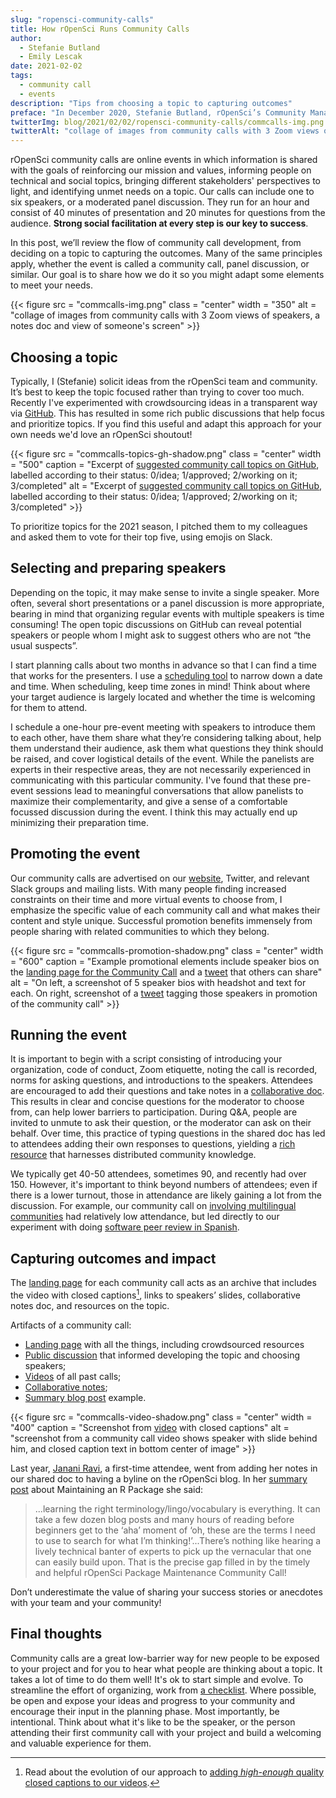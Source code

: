 ```yaml
---
slug: "ropensci-community-calls"
title: How rOpenSci Runs Community Calls
author:
  - Stefanie Butland
  - Emily Lescak
date: 2021-02-02
tags:
  - community call
  - events
description: "Tips from choosing a topic to capturing outcomes"
preface: "In December 2020, Stefanie Butland, rOpenSci’s Community Manager, gave a presentation on community calls for Code for Science & Society Event Fund grantees and fiscally-sponsored project leaders. Emily Lescak, CS&S Event Fund Manager, led the discussion. This post builds on [the summary post](https://eventfund.codeforscience.org/community-call/) from that session."
twitterImg: blog/2021/02/02/ropensci-community-calls/commcalls-img.png
twitterAlt: "collage of images from community calls with 3 Zoom views of speakers, a notes doc and view of someone's screen"
---
```


rOpenSci community calls are online events in which information is shared with the goals of reinforcing our mission and values, informing people on technical and social topics, bringing different stakeholders' perspectives to light, and identifying unmet needs on a topic. 
Our calls can include one to six speakers, or a moderated panel discussion. 
They run for an hour and consist of 40 minutes of presentation and 20 minutes for questions from the audience. 
**Strong social facilitation at every step is our key to success**. 

In this post, we’ll review the flow of community call development, from deciding on a topic to capturing the outcomes. 
Many of the same principles apply, whether the event is called a community call, panel discussion, or similar. 
Our goal is to share how we do it so you might adapt some elements to meet your needs. 

{{< figure src = "commcalls-img.png" class = "center" width = "350" alt = "collage of images from community calls with 3 Zoom views of speakers, a notes doc and view of someone's screen" >}}

## Choosing a topic

Typically, I (Stefanie) solicit ideas from the rOpenSci team and community. 
It’s best to keep the topic focused rather than trying to cover too much. 
Recently I've experimented with crowdsourcing ideas in a transparent way via [GitHub](https://github.com/ropensci-org/community-calls/issues). 
This has resulted in some rich public discussions that help focus and prioritize topics. 
If you find this useful and adapt this approach for your own needs we'd love an rOpenSci shoutout!

{{< figure src = "commcalls-topics-gh-shadow.png" class = "center" width = "500" caption = "Excerpt of [suggested community call topics on GitHub](https://github.com/ropensci-org/community-calls/issues?q=is%3Aissue+is%3Aopen+sort%3Aupdated-desc), labelled according to their status: 0/idea; 1/approved; 2/working on it; 3/completed" alt = "Excerpt of [suggested community call topics on GitHub](https://github.com/ropensci-org/community-calls/issues?q=is%3Aissue+is%3Aopen+sort%3Aupdated-desc), labelled according to their status: 0/idea; 1/approved; 2/working on it; 3/completed" >}}


To prioritize topics for the 2021 season, I pitched them to my colleagues and asked them to vote for their top five, using emojis on Slack.

## Selecting and preparing speakers

Depending on the topic, it may make sense to invite a single speaker. 
More often, several short presentations or a panel discussion is more appropriate, bearing in mind that organizing regular events with multiple speakers is time consuming! 
The open topic discussions on GitHub can reveal potential speakers or people whom I might ask to suggest others who are not “the usual suspects”. 

I start planning calls about two months in advance so that I can find a time that works for the presenters.
I use a [scheduling tool](https://lettucemeet.com) to narrow down a date and time. 
When scheduling, keep time zones in mind! Think about where your target audience is largely located and whether the time is welcoming for them to attend. 

I schedule a one-hour pre-event meeting with speakers to introduce them to each other, have them share what they’re considering talking about, help them understand their audience, ask them what questions they think should be raised, and cover logistical details of the event. 
While the panelists are experts in their respective areas, they are not necessarily experienced in communicating with this particular community. 
I've found that these pre-event sessions lead to meaningful conversations that allow panelists to maximize their complementarity, and give a sense of a comfortable focussed discussion during the event. 
I think this may actually end up minimizing their preparation time. 

## Promoting the event 

Our  community calls are advertised on our [website](https://ropensci.org/commcalls/), Twitter, and relevant Slack groups and mailing lists. 
With many people finding increased constraints on their time and more virtual events to choose from, I emphasize the specific value of each community call and what makes their content and style unique.
Successful promotion benefits immensely from people sharing with related communities to which they belong.

{{< figure src = "commcalls-promotion-shadow.png" class = "center" width = "600" caption = "Example promotional elements include speaker bios on the [landing page for the Community Call](https://ropensci.org/commcalls/dec2020-datarepos/) and a  [tweet](https://twitter.com/rOpenSci/status/1329092004496748545) that others can share" alt = "On left, a screenshot of 5 speaker bios with headshot and text for each. On right, screenshot of a [tweet](https://twitter.com/rOpenSci/status/1329092004496748545) tagging those speakers in promotion of the community call" >}}

## Running the event

It is important to begin with a script consisting of introducing your organization, code of conduct, Zoom etiquette, noting the call is recorded, norms for asking questions, and introductions to the speakers. Attendees are encouraged to add their questions and take notes in a [collaborative doc](http://bit.ly/ropensci-commcall-maintaining). 
This results in clear and concise questions for the moderator to choose from, can help lower barriers to participation. 
During Q&A, people are invited to unmute to ask their question, or the moderator can ask on their behalf. 
Over time, this practice of typing questions in the shared doc has led to attendees adding their own responses to questions, yielding a [rich resource](/blog/2020/07/14/commcall-maintaining-pkg/) that harnesses distributed community knowledge.

We typically get 40-50 attendees, sometimes 90, and recently had over 150. 
However, it's important to think beyond numbers of attendees; even if there is a lower turnout, those in attendance are likely gaining a lot from the discussion. 
For example, our community call on [involving multilingual communities](/commcalls/2019-06-28/) had relatively low attendance, but led directly to our experiment with doing [software peer review in Spanish](https://github.com/ropensci/software-review/issues/414).

## Capturing outcomes and impact

The [landing page](/commcalls/dec2020-datarepos/) for each community call acts as an archive that includes the video with closed captions[^1], links to speakers’ slides, collaborative notes doc, and resources on the topic. 

Artifacts of a community call:

*   [Landing page](/commcalls/dec2020-datarepos/) with all the things, including crowdsourced resources
*   [Public discussion](https://github.com/ropensci-org/community-calls/issues/9) that informed developing the topic and choosing speakers;
*   [Videos](https://vimeo.com/ropensci) of all past calls;
*   [Collaborative notes](http://bit.ly/ropensci-commcall-datarepos);
*   [Summary blog post](/blog/2020/07/14/commcall-maintaining-pkg/) example.

{{< figure src = "commcalls-video-shadow.png" class = "center" width = "400" caption = "Screenshot from [video](/commcalls/dec2020-datarepos/) with closed captions" alt = "screenshot from a community call video shows speaker with slide behind him, and closed caption text in bottom center of image" >}}

Last year, [Janani Ravi](/author/janani-ravi/), a first-time attendee, went from adding her notes in our shared doc to having a byline on the rOpenSci blog.
In her [summary post](/blog/2020/07/14/commcall-maintaining-pkg/) about Maintaining an R Package she said:

> ...learning the right terminology/lingo/vocabulary is everything. It can take a few dozen blog posts and many hours of reading before beginners get to the ‘aha’ moment of ‘oh, these are the terms I need to use to search for what I’m thinking!’...There’s nothing like hearing a lively technical banter of experts to pick up the vernacular that one can easily build upon. That is the precise gap filled in by the timely and helpful rOpenSci Package Maintenance Community Call!

Don’t underestimate the value of sharing your success stories or anecdotes with your team and your community!

## Final thoughts

Community calls are a great low-barrier way for new people to be exposed to your project and for you to hear what people are thinking about a topic. 
It takes a lot of time to do them well! 
It's ok to start simple and evolve. 
To streamline the effort of organizing, work from [a checklist](https://github.com/ropensci-org/community-calls/checklist.md). Where possible, be open and expose your ideas and progress to your community and encourage their input in the planning phase. 
Most importantly, be intentional. 
Think about what it's like to be the speaker, or the person attending their first community call with your project and build a welcoming and valuable experience for them. 

[^1]: Read about the evolution of our approach to [adding _high-enough_ quality closed captions to our videos](https://github.com/ropensci-org/community-calls/issues/14).
